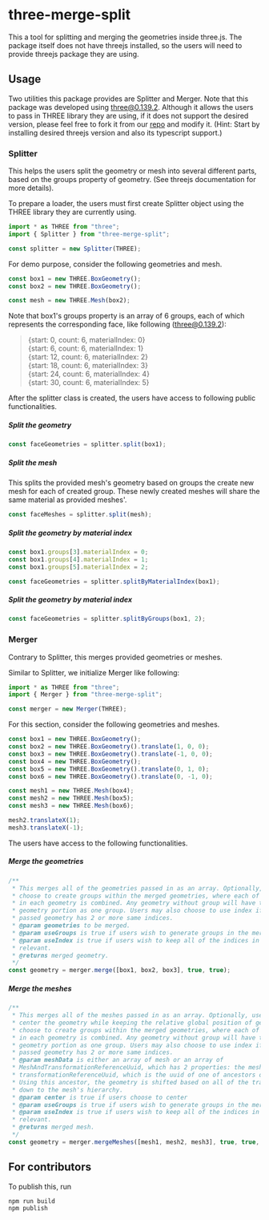 # three-merge-split

This a tool for splitting and merging the geometries inside three.js.
The package itself does not have threejs installed, so the users will need to provide threejs package they are using.

## Usage

Two utilities this package provides are Splitter and Merger.
Note that this package was developed using three@0.139.2. Although it allows the users to pass in THREE library they are using, if it does not support the desired version, please feel free to fork it from our [repo](https://github.com/zTech-ca/three-merge-split) and modify it. (Hint: Start by installing desired threejs version and also its typescript support.)

### Splitter

This helps the users split the geometry or mesh into several different parts, based on the groups property of geometry. (See threejs documentation for more details).

To prepare a loader, the users must first create Splitter object using the THREE library they are currently using.

```javascript
import * as THREE from "three";
import { Splitter } from "three-merge-split";

const splitter = new Splitter(THREE);
```

For demo purpose, consider the following geometries and mesh.

```javascript
const box1 = new THREE.BoxGeometry();
const box2 = new THREE.BoxGeometry();

const mesh = new THREE.Mesh(box2);
```

Note that box1's groups property is an array of 6 groups, each of which represents the corresponding face, like following (three@0.139.2):

> {start: 0, count: 6, materialIndex: 0}<br />
> {start: 6, count: 6, materialIndex: 1}<br />
> {start: 12, count: 6, materialIndex: 2}<br />
> {start: 18, count: 6, materialIndex: 3}<br />
> {start: 24, count: 6, materialIndex: 4}<br />
> {start: 30, count: 6, materialIndex: 5}<br />

After the splitter class is created, the users have access to following public functionalities.

##### Split the geometry

```javascript
const faceGeometries = splitter.split(box1);
```

##### Split the mesh

This splits the provided mesh's geometry based on groups the create new mesh for each of created group. These newly created meshes will share the same material as provided meshes'.

```javascript
const faceMeshes = splitter.split(mesh);
```

##### Split the geometry by material index

```javascript
const box1.groups[3].materialIndex = 0;
const box1.groups[4].materialIndex = 1;
const box1.groups[5].materialIndex = 2;

const faceGeometries = splitter.splitByMaterialIndex(box1);
```

##### Split the geometry by material index

```javascript
const faceGeometries = splitter.splitByGroups(box1, 2);
```

### Merger

Contrary to Splitter, this merges provided geometries or meshes.

Similar to Splitter, we initialize Merger like following:

```javascript
import * as THREE from "three";
import { Merger } from "three-merge-split";

const merger = new Merger(THREE);
```

For this section, consider the following geometries and meshes.

```javascript
const box1 = new THREE.BoxGeometry();
const box2 = new THREE.BoxGeometry().translate(1, 0, 0);
const box3 = new THREE.BoxGeometry().translate(-1, 0, 0);
const box4 = new THREE.BoxGeometry();
const box5 = new THREE.BoxGeometry().translate(0, 1, 0);
const box6 = new THREE.BoxGeometry().translate(0, -1, 0);

const mesh1 = new THREE.Mesh(box4);
const mesh2 = new THREE.Mesh(box5);
const mesh3 = new THREE.Mesh(box6);

mesh2.translateX(1);
mesh3.translateX(-1);
```

The users have access to the following functionalities.

##### Merge the geometries

```javascript
/**
 * This merges all of the geometries passed in as an array. Optionally, user may
 * choose to create groups within the merged geometries, where each of the group
 * in each geometry is combined. Any geometry without group will have that entire
 * geometry portion as one group. Users may also choose to use index if any of the
 * passed geometry has 2 or more same indices.
 * @param geometries to be merged.
 * @param useGroups is true if users wish to generate groups in the merged geometry.
 * @param useIndex is true if users wish to keep all of the indices in geometries if
 * relevant.
 * @returns merged geometry.
 */
const geometry = merger.merge([box1, box2, box3], true, true);
```

##### Merge the meshes

```javascript
/**
 * This merges all of the meshes passed in as an array. Optionally, users may
 * center the geometry while keeping the relative global position of geometries, and
 * choose to create groups within the merged geometries, where each of the group
 * in each geometry is combined. Any geometry without group will have that entire
 * geometry portion as one group. Users may also choose to use index if any of the
 * passed geometry has 2 or more same indices.
 * @param meshData is either an array of mesh or an array of
 * MeshAndTransformationReferenceUuid, which has 2 properties: the mesh and
 * transformationReferenceUuid, which is the uuid of one of ancestors of the mesh.
 * Using this ancestor, the geometry is shifted based on all of the transformations
 * down to the mesh's hierarchy.
 * @param center is true if users choose to center
 * @param useGroups is true if users wish to generate groups in the merged geometry.
 * @param useIndex is true if users wish to keep all of the indices in geometries if
 * relevant.
 * @returns merged mesh.
 */
const geometry = merger.mergeMeshes([mesh1, mesh2, mesh3], true, true, true);
```

## For contributors

To publish this, run

```javascript
npm run build
npm publish
```
